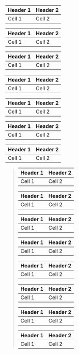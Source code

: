 
| Header 1 | Header 2 |
|----------|----------|
| Cell 1   | Cell 2   |

   | Header 1 | Header 2 |
   |----------|----------|
   | Cell 1   | Cell 2   |

 | Header 1 | Header 2 |
 |----------|----------|
| Cell 1   | Cell 2   |

| Header 1 | Header 2 |
 |----------|----------|
 | Cell 1   | Cell 2   |

| Header 1 | Header 2 |
|----------|----------|
| Cell 1   | Cell 2   |

 | Header 1 | Header 2 |
 |----------|----------|
| Cell 1   | Cell 2   |

| Header 1 | Header 2 |
 |----------|----------|
 | Cell 1   | Cell 2   |

> | Header 1 | Header 2 |
> |----------|----------|
> | Cell 1   | Cell 2   |
>
>| Header 1 | Header 2 |
>|----------|----------|
>| Cell 1   | Cell 2   |
>
>   | Header 1 | Header 2 |
>   |----------|----------|
>   | Cell 1   | Cell 2   |
>
> | Header 1 | Header 2 |
> |----------|----------|
>| Cell 1   | Cell 2   |
>
>| Header 1 | Header 2 |
> |----------|----------|
> | Cell 1   | Cell 2   |
>
>| Header 1 | Header 2 |
>|----------|----------|
>| Cell 1   | Cell 2   |
>
> | Header 1 | Header 2 |
> |----------|----------|
>| Cell 1   | Cell 2   |
>
>| Header 1 | Header 2 |
> |----------|----------|
> | Cell 1   | Cell 2   |
